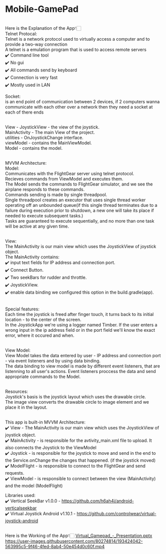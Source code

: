 # Mobile-GamePad
<br>Here is the Explanation of the App👇🏻
<br>Telnet Protocal: <br>Telnet is a network protocol used to virtually access a computer and to provide a two-way connection
                 <br>A telnet is a emulation program that is used to access remote servers<br> 
                 ✔️ Command line tool<br>
                 ✔️ No gui<br> 
                 ✔️ All commands send by keyboard<br> 
                 ✔️ Connection is very fast<br> 
                 ✔️ Mostly used in LAN<br>

Socket: <br>is an end point of communication between 2 devices, 
        if 2 computers wanna communicate with each other over a network then they need a socket at each of there ends
        
<br>View - JoystickView - the view of the joystick.
<br>MainActivity - The main View of the project.
<br>utilities - OnJoystickChange interface.
<br>viewModel - contains the MainViewModel.
<br>Model - contains the model.

<br>MVVM Architecture:
<br>Model:
<br>Communicates with the FlightGear server using telnet protocol.
<br>Recieves commands from ViewModel and executes them.
<br>The Model sends the commands to FlightGear simulator, and we see the airplane responds to these commands.
<br>Commands sending is made by single threadpool.
<br>Single threadpool creates an executor that uses single thread worker operating off an unbounded queue(if this single thread terminates due to a failure during execution prior to shutdown, a new one will take its place if needed to execute subsequent tasks.) 
<br>Tasks are guaranteed to execute sequentially, and no more than one task will be active at any given time.

<br>View: 
<br>The MainActivity is our main view which uses the JoystickView of joystick object. 
<br>The MainActivity contains: 
<br>✔️ input text fields for IP address and connection port. 
<br>✔️ Connect Button. 
<br>✔️ Two seekBars for rudder and throttle. 
<br>✔️ JoystickView. 
<br>✔️ enable data binding we configured this option in the build.gradle(app).

<br>Special features: 
<br>Each time the joystick is freed after finger touch, it turns back to its initial location - to the center of the screen. 
<br>In the JoystickApp we're using a logger named Timber. If the user enters a wrong input in the ip address field or in the port field we'll know the exact error, where it occured and when.

<br>View Model:
<br>View Model takes the data entered by user - IP address and connection port - via event listeners and by using data binding. 
<br>The data binding to view model is made by different event listeners, that are listenning to all user's actions. Event listeners proccess the data and send appropriate commands to the Model.

<br>Resources:
<br>Joystick's basis is the joystick layout which uses the drawable circle. 
<br>The image view converts the drawable circle to image element and we place it in the layout.

<br>This app is built-in MVVM Architecture: 
<br>✔️ View - The MainActivity is our main view which uses the JoystickView of joystick object. 
<br>✔️ MainActivity - is responsible for the avtivity_main.xml file to upload. It also connects the Joystick to the ViewModel 
<br>✔️ Joystick - is responsible for the joystick to move and send in the end to the Service.onChange the changes that happened. (if the joystick moved) 
<br>✔️ ModelFlight - is responsible to connect to the FlightGear and send requests. 
<br>✔️ ViewModel - is responsible to connect between the view (MainActivity) and the model (ModelFlight)

Libraries used: 
<br>✔️ Vertical SeekBar v1.0.0 - https://github.com/h6ah4i/android-verticalseekbar
<br>✔️ Virtual Joystick Android v1.10.1 - https://github.com/controlwear/virtual-joystick-android

<br>Here is the Working of the App👇🏻
[Virtual_Gamepad_-_Presentation.pptx](https://github.com/CyberWarrior743/Mobile-GamePad/files/9690967/Virtual_Gamepad_-_Presentation.pptx)
<br>https://user-images.githubusercontent.com/80274814/193424042-563995c5-9f46-4fed-8ab4-50e454d0c60f.mp4
